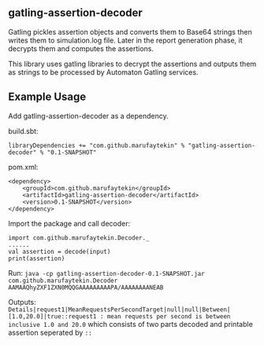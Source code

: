 gatling-assertion-decoder 
---

Gatling pickles assertion objects and converts them to Base64 strings then writes them to simulation.log file. 
Later in the report generation phase, it decrypts them and computes the assertions. 

This library uses gatling libraries to decrypt the assertions and outputs them as strings to be processed
by Automaton Gatling services.

Example Usage
---

Add gatling-assertion-decoder as a dependency.

build.sbt:

```
libraryDependencies += "com.github.marufaytekin" % "gatling-assertion-decoder" % "0.1-SNAPSHOT"
```
pom.xml:

```
<dependency>
    <groupId>com.github.marufaytekin</groupId>
    <artifactId>gatling-assertion-decoder</artifactId>
    <version>0.1-SNAPSHOT</version>
</dependency>
```

Import the package and call decoder:
```
import com.github.marufaytekin.Decoder._
......
val assertion = decode(input)
print(assertion)
```

 
Run: 
`java -cp gatling-assertion-decoder-0.1-SNAPSHOT.jar com.github.marufaytekin.Decoder AAMAAQhyZXF1ZXN0MQQGAAAAAAAAAPA/AAAAAAAANEAB`

Outputs: `Details|request1|MeanRequestsPerSecondTarget|null|null|Between|[1.0,20.0]|true::request1 : mean requests per second is between inclusive 1.0 and 20.0`
which consists of two parts decoded and printable assertion seperated by `::` 

